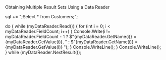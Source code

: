 Obtaining Multiple Result Sets Using a Data Reader

sql += ";Select * from Customers;";

do
{
while (myDataReader.Read())
{
for (int i = 0; i < myDataReader.FieldCount; i++)
{
Console.Write(i != myDataReader.FieldCount - 1
? $"{myDataReader.GetName(i)} = {myDataReader.GetValue(i)}, "
: $"{myDataReader.GetName(i)} = {myDataReader.GetValue(i)} ");
}
Console.WriteLine();
}
Console.WriteLine();
} while (myDataReader.NextResult());



